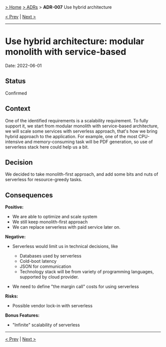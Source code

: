 [> Home](../README.md) [> ADRs](README.md) > **ADR-007** Use hybrid architecture

[< Prev](ADR-006-security-zero-trust.md)  |  [Next >](ADR-008-separation-of-concerns.md)

---


# Use hybrid architecture: modular monolith with service-based 

Date: 2022-06-01 

## Status

Confirmed

## Context

One of the identified requirements is a scalability requirement. To fully support it, we start from modular monolith with service-based architecture,
we will scale some services with serverless approach, that's how we bring hybrid approach to the application. For example, one of the most CPU-intensive
and memory-consuming task will be PDF generation, so use of serverless stack here could help us a bit.


## Decision

We decided to take monolith-first approach, and add some bits and nuts of serverless for resource-greedy tasks.

## Consequences

**Positive:**

- We are able to optimize and scale system
- We still keep monolith-first approach
- We can replace serverless with paid service later on.

**Negative:**

- Serverless would limit us in technical decisions, like
  - Databases used by serverless
  - Cold-boot latency
  - JSON for communication
  - Technology stack will be from variety of programming languages, supported by cloud provider. 

- We need to define "the margin call" costs for using serverless

**Risks:**

- Possible vendor lock-in with serverless

**Bonus Features:**

- "Infinite" scalability of serverless 

---

[< Prev](ADR-006-security-zero-trust.md)  |  [Next >](ADR-008-separation-of-concerns.md)

